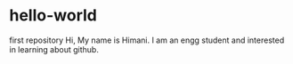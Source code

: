 # hello-world
first repository
Hi, My name is Himani.
I am an engg student and interested in learning about github.
